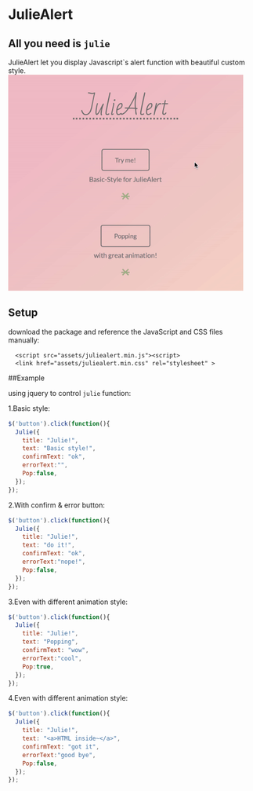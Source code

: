# JulieAlert

## All you need is ``julie``
JulieAlert let you display Javascript`s alert function with beautiful custom style. 
![JulieAlert.gif](https://raw.githubusercontent.com/lichin-lin/Juliealert/master/JulieAlert.gif)



## Setup

download the package and reference the JavaScript and CSS files manually:
<pre><code>  &lt;script src="assets/juliealert.min.js"&gt;&lt;script&gt;
  &lt;link href="assets/juliealert.min.css" rel="stylesheet" &gt;
</code></pre>

##Example

using jquery to control ```julie``` function:

1.Basic style:
```javascript
$('button').click(function(){
  Julie({
    title: "Julie!",
    text: "Basic style!",
    confirmText: "ok",
    errorText:"",
    Pop:false,
  });
});
```

2.With confirm & error button:
```javascript
$('button').click(function(){
  Julie({
    title: "Julie!",
    text: "do it!",
    confirmText: "ok",
    errorText:"nope!",
    Pop:false,
  });
});
```


3.Even with different animation style:
```javascript
$('button').click(function(){
  Julie({
    title: "Julie!",
    text: "Popping",
    confirmText: "wow",
    errorText:"cool",
    Pop:true,
  });
});
```


4.Even with different animation style:
```javascript
$('button').click(function(){
  Julie({
    title: "Julie!",
    text: "<a>HTML inside~</a>",
    confirmText: "got it",
    errorText:"good bye",
    Pop:false,
  });
});
```